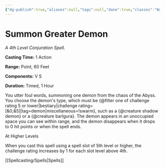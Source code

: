 ```yaml
---
{"dg-publish":true,"aliases":null,"tags":null,"done":true,"classes":"Warlock, Wizard,","spellLevel":4,"school":"Conjuration","source":"XGE","permalink":"/spells/summon-greater-demon/","dgHomeLink":false,"dgPassFrontmatter":true}
---
```


# Summon Greater Demon
*A 4th Level Conjuration Spell.*

**Casting Time:** 1 Action

**Range:** Point, 60 Feet

**Components:** V S 

**Duration:** Timed, 1 Hour

You utter foul words, summoning one demon from the chaos of the Abyss. You choose the demon's type, which must be {@filter one of challenge rating 5 or lower|bestiary|challenge rating=[&0;&5]|tag=demon|miscellaneous=!swarm}, such as a {@creature shadow demon} or a {@creature barlgura}. The demon appears in an unoccupied space you can see within range, and the demon disappears when it drops to 0 hit points or when the spell ends.

At Higher Levels

When you cast this spell using a spell slot of 5th level or higher, the challenge rating increases by 1 for each slot level above 4th.

[[Spellcasting/Spells|Spells]]